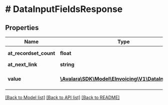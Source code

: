 # # DataInputFieldsResponse

## Properties

Name | Type | Description | Notes
------------ | ------------- | ------------- | -------------
**at_recordset_count** | **float** | Total count of results | [optional]
**at_next_link** | **string** |  | [optional]
**value** | [**\Avalara\SDK\Model\EInvoicing\V1\DataInputField[]**](DataInputField.md) | Array of Data Input Fields | [optional]

[[Back to Model list]](../../../README.md#models) [[Back to API list]](../../../README.md#endpoints) [[Back to README]](../../../README.md)
